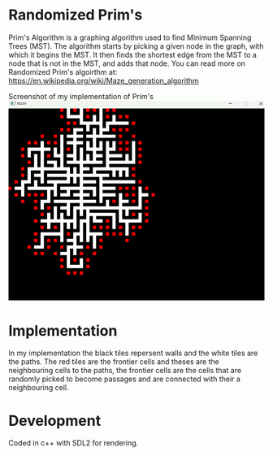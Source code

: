 # Randomized Prim's
Prim's Algorithm is a graphing algorithm used to find Minimum Spanning Trees (MST). The algorithm starts by picking a given node in the graph, with which it begins the MST. It then finds the shortest edge from the MST to a node that is not in the MST, and adds that node. 
You can read more on Randomized Prim's algoirthm at: https://en.wikipedia.org/wiki/Maze_generation_algorithm

Screenshot of my implementation of Prim's
![screenshot](/docs/assets/screenshot1.png)

# Implementation
In my implementation the black tiles repersent walls and the white tiles are the paths. The red tiles are the frontier cells and theses are the neighbouring cells to the paths, the frontier cells are the cells that are randomly picked to become passages and are connected with their a neighbouring cell.


# Development
Coded in c++ with SDL2 for rendering.
